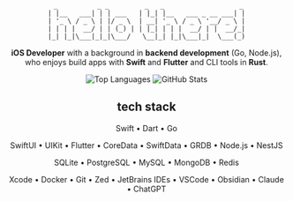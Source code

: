 <div align="center">
  
  ```
   _          _ _         _   _                   _
  | |__   ___| | | ___   | |_| |__   ___ _ __ ___| |
  | '_ \ / _ \ | |/ _ \  | __| '_ \ / _ \ '__/ _ \ |
  | | | |  __/ | | (_) | | |_| | | |  __/ | |  __/_|
  |_| |_|\___|_|_|\___/   \__|_| |_|\___|_|  \___(_)
  ```
  
  **iOS Developer** with a background in **backend development** (Go, Node.js),<br/>
  who enjoys build apps with **Swift** and **Flutter** and CLI tools in **Rust**.

  ![Top Languages](https://github-readme-stats.vercel.app/api/top-langs/?username=yatoenough&layout=compact&theme=dark) ![GitHub Stats](https://github-readme-stats.vercel.app/api?username=yatoenough&show_icons=true&theme=dark&hide_title=true)
  
  ## tech stack

  Swift • Dart • Go 

  SwiftUI • UIKit • Flutter • CoreData • SwiftData • GRDB • Node.js • NestJS
  
  SQLite • PostgreSQL • MySQL • MongoDB • Redis
  
  Xcode • Docker • Git • Zed • JetBrains IDEs • VSCode • Obsidian • Claude • ChatGPT

</div>
